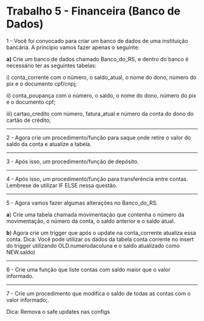 # Trabalho 5 - Financeira (Banco de Dados)

  1 - Você foi convocado para criar um banco de dados de uma instituição bancária. A princípio vamos fazer apenas o seguinte:


**a)** Crie um banco de dados chamado Banco_do_RS, e dentro do banco é 
necessário ter as seguintes tabelas:

 i) conta_corrente com o número, o saldo_atual, o nome do dono, número do 
pix e o documento cpf/cnpj;

 ii) conta_poupança com o número, o saldo, o nome do dono, número do pix e 
o documento cpf;

 iii) cartao_credito com número, fatura_atual e número da conta do dono do 
cartão de crédito;

---

 2 - Agora crie um procedimento/função para saque onde retire o valor do saldo da conta e atualize a tabela.

---

 3 - Após isso, um procedimento/função de depósito.

 ---
 
 4 - Após isso, um procedimento/função para transferência entre contas. Lembrese de utilizar IF ELSE nessa questão.

---

 5 - Agora vamos fazer algumas alterações no Banco_do_RS.
 
 
 **a**) Crie uma tabela chamada movimentação que contenha
 o número da movimentação, o número da conta, o saldo
 anterior e o saldo atual.
 
 **b**) Agora crie um trigger que após o update na
 conta_corrente atualiza essa conta.
 Dica: Você pode utilizar os dados da tabela conta corrente no insert do trigger 
utilizando OLD.numerodacoluna e o saldo atualizado como NEW.saldo)

---

 6 - Crie uma função que liste contas com saldo maior que o valor informado.
 
 ---
 
 7 - Crie um procedimento que modifica o saldo de todas as contas com o valor informado;.
 
 Dica: Remova o safe updates nas configs
